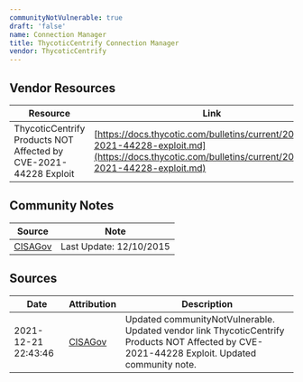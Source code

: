 ```yaml
---
communityNotVulnerable: true
draft: 'false'
name: Connection Manager
title: ThycoticCentrify Connection Manager
vendor: ThycoticCentrify
---
```


## Vendor Resources
| Resource | Link |
| --- | --- |
| ThycoticCentrify Products NOT Affected by CVE-2021-44228 Exploit | [https://docs.thycotic.com/bulletins/current/2021/cve-2021-44228-exploit.md](https://docs.thycotic.com/bulletins/current/2021/cve-2021-44228-exploit.md) |


## Community Notes
| Source | Note |
| --- | --- |
| [CISAGov](https://raw.githubusercontent.com/cisagov/log4j-affected-db/develop/README.md) | Last Update: 12/10/2015 |

## Sources
| Date | Attribution | Description |
| --- | --- | --- |
| 2021-12-21 22:43:46 | [CISAGov](https://raw.githubusercontent.com/cisagov/log4j-affected-db/develop/README.md) | Updated communityNotVulnerable. Updated vendor link ThycoticCentrify Products NOT Affected by CVE-2021-44228 Exploit. Updated community note.  |
